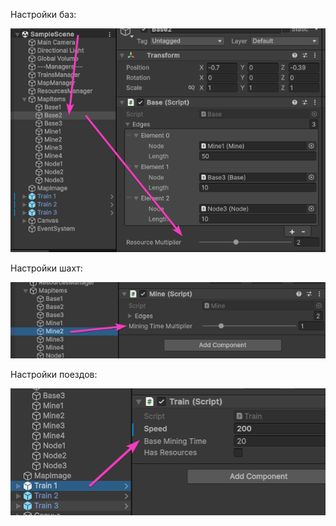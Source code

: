 Настройки баз:

![alt text](BaseParams.png)

Настройки шахт:

![alt text](MineParams.png)

Настройки поездов:

![alt text](TrainParams.png)
